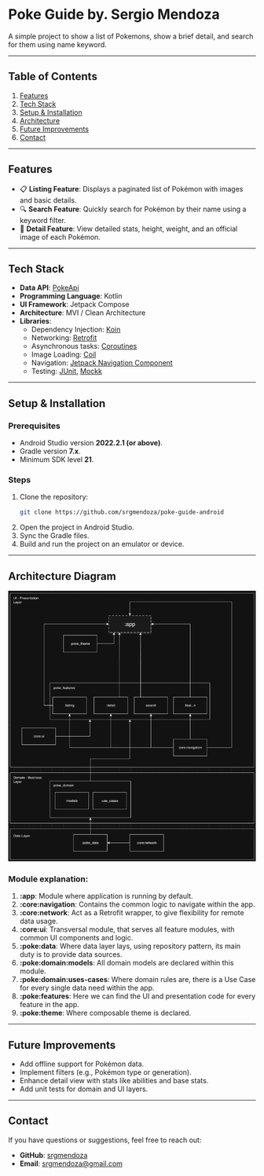 # **Poke Guide by. Sergio Mendoza**

A simple project to show a list of Pokemons, show a brief detail, and search for them using name keyword.

---

## **Table of Contents**
1. [Features](#features)
2. [Tech Stack](#tech-stack)
4. [Setup & Installation](#setup--installation)
5. [Architecture](#architecture)
6. [Future Improvements](#future-improvements)
7. [Contact](#contact)

---

## **Features**
- 📋 **Listing Feature**: Displays a paginated list of Pokémon with images and basic details.
- 🔍 **Search Feature**: Quickly search for Pokémon by their name using a keyword filter.
- 🚀 **Detail Feature**: View detailed stats, height, weight, and an official image of each Pokémon.

---

## **Tech Stack**
- **Data API**: [PokeApi](https://pokeapi.co/)
- **Programming Language**: Kotlin
- **UI Framework**: Jetpack Compose
- **Architecture**: MVI / Clean Architecture
- **Libraries**:
    - Dependency Injection: [Koin](https://insert-koin.io/)
    - Networking: [Retrofit](https://square.github.io/retrofit/)
    - Asynchronous tasks: [Coroutines](https://kotlinlang.org/docs/coroutines-overview.html)
    - Image Loading: [Coil](https://coil-kt.github.io/coil/)
    - Navigation: [Jetpack Navigation Component](https://developer.android.com/guide/navigation)
    - Testing: [JUnit](https://junit.org/junit5/), [Mockk](https://mockk.io/)

---

## **Setup & Installation**

### Prerequisites
- Android Studio version **2022.2.1 (or above)**.
- Gradle version **7.x**.
- Minimum SDK level **21**.

### Steps
1. Clone the repository:
   ```bash
   git clone https://github.com/srgmendoza/poke-guide-android
   ```
2. Open the project in Android Studio.
3. Sync the Gradle files.
4. Build and run the project on an emulator or device.

---

## **Architecture Diagram**
![img_1.png](img_1.png)


### Module explanation:
1. **:app**: Module where application is running by default.
2. **:core:navigation**: Contains the common logic to navigate within the app.
3. **:core:network**: Act as a Retrofit wrapper, to give flexibility for remote data usage.
4. **:core:ui**: Transversal module, that serves all feature modules, with common UI components and logic.
5. **:poke:data**: Where data layer lays, using repository pattern, its main duty is to provide data sources.
6. **:poke:domain:models**: All domain models are declared within this module.
7. **:poke:domain:uses-cases**: Where domain rules are, there is a Use Case for every single data need within the app.
8. **:poke:features**: Here we can find the UI and presentation code for every feature in the app.
9. **:poke:theme**: Where composable theme is declared.

---

## **Future Improvements**
- Add offline support for Pokémon data.
- Implement filters (e.g., Pokémon type or generation).
- Enhance detail view with stats like abilities and base stats.
- Add unit tests for domain and UI layers.
---

## **Contact**
If you have questions or suggestions, feel free to reach out:

- **GitHub**: [srgmendoza](https://github.com/srgmendoza)
- **Email**: srgmendoza@gmail.com